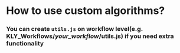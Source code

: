 # How to use custom algorithms?

### You can create <code>utils.js</code> on workflow level(e.g. <b>KLY_Workflows/<i>your_workflow</i>/utils.js</b>) if you need extra functionality